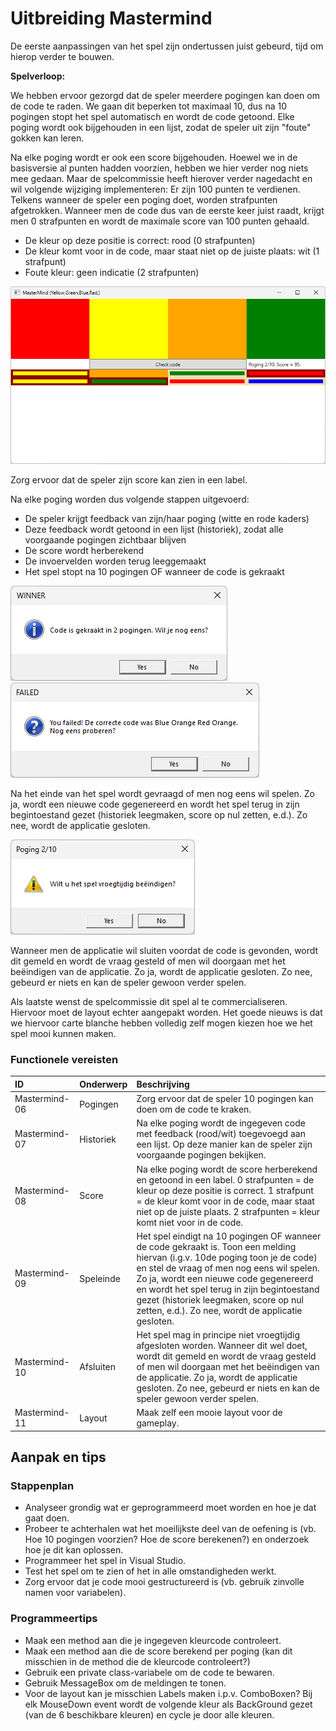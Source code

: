 # Uitbreiding Mastermind

De eerste aanpassingen van het spel zijn ondertussen juist gebeurd, tijd om hierop verder te bouwen.

**Spelverloop:**

We hebben ervoor gezorgd dat de speler meerdere pogingen kan doen om de code te raden. We gaan dit beperken tot maximaal 10, dus na 10 pogingen stopt het spel automatisch en wordt de code getoond. Elke poging wordt ook bijgehouden in een lijst, zodat de speler uit zijn "foute" gokken kan leren.

Na elke poging wordt er ook een score bijgehouden. Hoewel we in de basisversie al punten hadden voorzien, hebben we hier verder nog niets mee gedaan. Maar de spelcommissie heeft hierover verder nagedacht en wil volgende wijziging implementeren:
Er zijn 100 punten te verdienen. Telkens wanneer de speler een poging doet, worden strafpunten afgetrokken. Wanneer men de code dus van de eerste keer juist raadt, krijgt men 0 strafpunten en wordt de maximale score van 100 punten gehaald.
-   De kleur op deze positie is correct: rood (0 strafpunten)
-   De kleur komt voor in de code, maar staat niet op de juiste plaats: wit (1 strafpunt)
-   Foute kleur: geen indicatie (2 strafpunten)

![](./media/image1.png)

Zorg ervoor dat de speler zijn score kan zien in een label.

Na elke poging worden dus volgende stappen uitgevoerd:
- De speler krijgt feedback van zijn/haar poging (witte en rode kaders)
- Deze feedback wordt getoond in een lijst (historiek), zodat alle voorgaande pogingen zichtbaar blijven
- De score wordt herberekend
- De invoervelden worden terug leeggemaakt
- Het spel stopt na 10 pogingen OF wanneer de code is gekraakt

![](./media/image4.png)
![](./media/image3.png)

Na het einde van het spel wordt gevraagd of men nog eens wil spelen. 
Zo ja, wordt een nieuwe code gegenereerd en wordt het spel terug in zijn begintoestand gezet (historiek leegmaken, score op nul zetten, e.d.).
Zo nee, wordt de applicatie gesloten.

![](./media/image2.png)

Wanneer men de applicatie wil sluiten voordat de code is gevonden, wordt dit gemeld en wordt de vraag gesteld of men wil doorgaan met het beëindigen van de applicatie.
Zo ja, wordt de applicatie gesloten.
Zo nee, gebeurd er niets en kan de speler gewoon verder spelen.

Als laatste wenst de spelcommissie dit spel al te commercialiseren. Hiervoor moet de layout echter aangepakt worden. Het goede nieuws is dat we hiervoor carte blanche hebben volledig zelf mogen kiezen hoe we het spel mooi kunnen maken.

### Functionele vereisten

| ID | Onderwerp | Beschrijving |
| :--- | :--- | :--- |
| Mastermind-06 | Pogingen | Zorg ervoor dat de speler 10 pogingen kan doen om de code te kraken. |
| Mastermind-07 | Historiek | Na elke poging wordt de ingegeven code met feedback (rood/wit) toegevoegd aan een lijst. Op deze manier kan de speler zijn voorgaande pogingen bekijken. |
| Mastermind-08 | Score | Na elke poging wordt de score herberekend en getoond in een label. 0 strafpunten = de kleur op deze positie is correct. 1 strafpunt = de kleur komt voor in de code, maar staat niet op de juiste plaats. 2 strafpunten = kleur komt niet voor in de code. |
| Mastermind-09 | Speleinde | Het spel eindigt na 10 pogingen OF wanneer de code gekraakt is. Toon een melding hiervan (i.g.v. 10de poging toon je de code) en stel de vraag of men nog eens wil spelen. Zo ja, wordt een nieuwe code gegenereerd en wordt het spel terug in zijn begintoestand gezet (historiek leegmaken, score op nul zetten, e.d.). Zo nee, wordt de applicatie gesloten. |
| Mastermind-10 | Afsluiten | Het spel mag in principe niet vroegtijdig afgesloten worden. Wanneer dit wel doet, wordt dit gemeld en wordt de vraag gesteld of men wil doorgaan met het beëindigen van de applicatie. Zo ja, wordt de applicatie gesloten. Zo nee, gebeurd er niets en kan de speler gewoon verder spelen. |
| Mastermind-11 | Layout | Maak zelf een mooie layout voor de gameplay. |

## Aanpak en tips

### Stappenplan

-   Analyseer grondig wat er geprogrammeerd moet worden en hoe je dat gaat doen.
-   Probeer te achterhalen wat het moeilijkste deel van de oefening is (vb. Hoe 10 pogingen voorzien? Hoe de score berekenen?) en onderzoek hoe je dit kan oplossen.
-   Programmeer het spel in Visual Studio.
-   Test het spel om te zien of het in alle omstandigheden werkt.
-   Zorg ervoor dat je code mooi gestructureerd is (vb. gebruik zinvolle namen voor variabelen).

### Programmeertips

-   Maak een method aan die je ingegeven kleurcode controleert.
-   Maak een method aan die de score berekend per poging (kan dit misschien in de method die de kleurcode controleert?)
-   Gebruik een private class-variabele om de code te bewaren.
-   Gebruik MessageBox om de meldingen te tonen.
-	Voor de layout kan je misschien Labels maken i.p.v. ComboBoxen? Bij elk MouseDown event wordt de volgende kleur als BackGround gezet (van de 6 beschikbare kleuren) en cycle je door alle kleuren.
